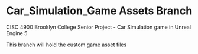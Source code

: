# Car_Simulation_Game Assets Branch
CISC 4900 Brooklyn College Senior Project - Car Simulation game in Unreal Engine 5

This branch will hold the custom game asset files
